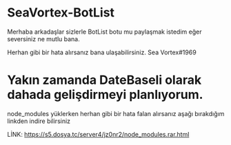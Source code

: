 # SeaVortex-BotList
Merhaba arkadaşlar sizlerle BotList botu mu paylaşmak istedim eğer seversiniz ne mutlu bana.

Herhan gibi bir hata alırsanız bana ulaşabilirsiniz. Sea Vortex#1969

# Yakın zamanda DateBaseli olarak dahada gelişdirmeyi planlıyorum.

node_modules yüklerken herhan gibi bir hata falan alırsanız aşağı bırakdığım linkden indire bilirsiniz

LİNK: https://s5.dosya.tc/server4/jz0nr2/node_modules.rar.html
